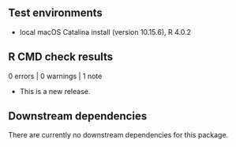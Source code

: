 ## Test environments
* local macOS Catalina install (version 10.15.6), R 4.0.2

## R CMD check results
0 errors | 0 warnings | 1 note

* This is a new release.

## Downstream dependencies
There are currently no downstream dependencies for this package.
